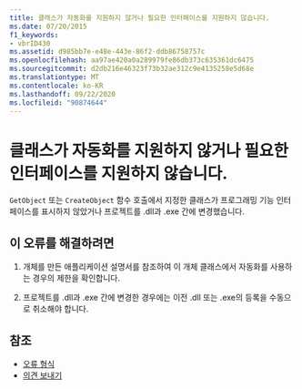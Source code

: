 ```yaml
---
title: 클래스가 자동화를 지원하지 않거나 필요한 인터페이스를 지원하지 않습니다.
ms.date: 07/20/2015
f1_keywords:
- vbrID430
ms.assetid: d985bb7e-e48e-443e-86f2-ddb86758757c
ms.openlocfilehash: aa97ae420a0a289979fe86db373c635361dc6475
ms.sourcegitcommit: d2db216e46323f73b32ae312c9e4135258e5d68e
ms.translationtype: MT
ms.contentlocale: ko-KR
ms.lasthandoff: 09/22/2020
ms.locfileid: "90874644"
---
```

# <a name="class-does-not-support-automation-or-does-not-support-expected-interface"></a>클래스가 자동화를 지원하지 않거나 필요한 인터페이스를 지원하지 않습니다.

`GetObject` 또는 `CreateObject` 함수 호출에서 지정한 클래스가 프로그래밍 기능 인터페이스를 표시하지 않았거나 프로젝트를 .dll과 .exe 간에 변경했습니다.  
  
## <a name="to-correct-this-error"></a>이 오류를 해결하려면  
  
1. 개체를 만든 애플리케이션 설명서를 참조하여 이 개체 클래스에서 자동화를 사용하는 경우의 제한을 확인합니다.  
  
2. 프로젝트를 .dll과 .exe 간에 변경한 경우에는 이전 .dll 또는 .exe의 등록을 수동으로 취소해야 합니다.  
  
## <a name="see-also"></a>참조

- [오류 형식](../../programming-guide/language-features/error-types.md)
- [의견 보내기](/visualstudio/ide/feedback-options)
